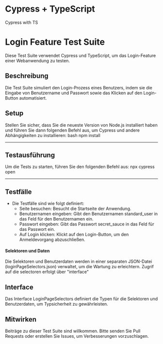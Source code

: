 # Cypress + TypeScript
Cypress with TS 

# Login Feature Test Suite
Diese Test Suite verwendet Cypress und TypeScript, um das Login-Feature einer Webanwendung zu testen.

## Beschreibung
Die Test Suite simuliert den Login-Prozess eines Benutzers, indem sie die Eingabe von Benutzername und Passwort sowie das Klicken auf den Login-Button automatisiert.

## Setup
Stellen Sie sicher, dass Sie die neueste Version von Node.js installiert haben und führen Sie dann folgenden Befehl aus, um Cypress und andere Abhängigkeiten zu installieren:
bash
npm install

*****

## Testausführung
Um die Tests zu starten, führen Sie den folgenden Befehl aus:
npx cypress open

*****

## Testfälle
- Die Testfälle sind wie folgt definiert:
	- Seite besuchen: Besucht die Startseite der Anwendung.
	- Benutzernamen eingeben: Gibt den Benutzernamen standard_user in das Feld für den Benutzernamen ein. 
	- Passwort eingeben: Gibt das Passwort secret_sauce in das Feld für das Passwort ein.
	- Auf Login klicken: Klickt auf den Login-Button, um den Anmeldevorgang abzuschließen.

#### Selektoren und Daten
Die Selektoren und Benutzerdaten werden in einer separaten JSON-Datei (loginPageSelectors.json) verwaltet, um die Wartung zu erleichtern.
Zugrif auf die selectoren erfolgt über "interface"

## Interface
Das Interface LoginPageSelectors definiert die Typen für die Selektoren und Benutzerdaten, um Typsicherheit zu gewährleisten.

## Mitwirken
Beiträge zu dieser Test Suite sind willkommen. Bitte senden Sie Pull Requests oder erstellen Sie Issues, um Verbesserungen vorzuschlagen.
